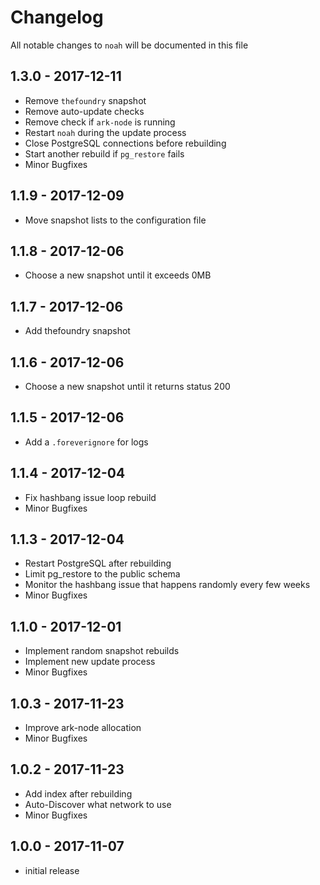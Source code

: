 # Changelog

All notable changes to `noah` will be documented in this file

## 1.3.0 - 2017-12-11

- Remove `thefoundry` snapshot
- Remove auto-update checks
- Remove check if `ark-node` is running
- Restart `noah` during the update process
- Close PostgreSQL connections before rebuilding
- Start another rebuild if `pg_restore` fails
- Minor Bugfixes

## 1.1.9 - 2017-12-09

- Move snapshot lists to the configuration file

## 1.1.8 - 2017-12-06

- Choose a new snapshot until it exceeds 0MB

## 1.1.7 - 2017-12-06

- Add thefoundry snapshot

## 1.1.6 - 2017-12-06

- Choose a new snapshot until it returns status 200

## 1.1.5 - 2017-12-06

- Add a `.foreverignore` for logs

## 1.1.4 - 2017-12-04

- Fix hashbang issue loop rebuild
- Minor Bugfixes

## 1.1.3 - 2017-12-04

- Restart PostgreSQL after rebuilding
- Limit pg_restore to the public schema
- Monitor the hashbang issue that happens randomly every few weeks
- Minor Bugfixes

## 1.1.0 - 2017-12-01

- Implement random snapshot rebuilds
- Implement new update process
- Minor Bugfixes

## 1.0.3 - 2017-11-23

- Improve ark-node allocation
- Minor Bugfixes

## 1.0.2 - 2017-11-23

- Add index after rebuilding
- Auto-Discover what network to use
- Minor Bugfixes

## 1.0.0 - 2017-11-07

- initial release
